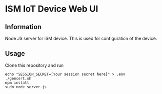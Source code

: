 # ISM IoT Device Web UI
## Information

Node JS server for ISM device. This is used for configuration of the device.

## Usage

Clone this repository and run

```shell
echo "SESSION_SECRET=[Your session secret here]" > .env
./gencert.sh
npm install
sudo node server.js
```
